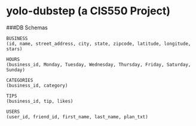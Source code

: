 # yolo-dubstep (a CIS550 Project)


###DB Schemas

```
BUSINESS
(id, name, street_address, city, state, zipcode, latitude, longitude, stars)

HOURS
(business_id, Monday, Tuesday, Wednesday, Thursday, Friday, Saturday, Sunday)

CATEGORIES
(business_id, category)

TIPS
(business_id, tip, likes)

USERS
(user_id, friend_id, first_name, last_name, plan_txt)
```




